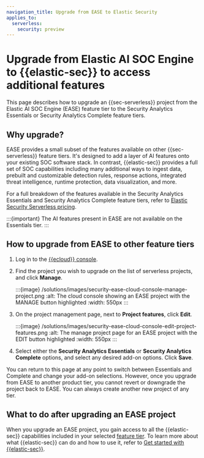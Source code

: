 ```yaml
---
navigation_title: Upgrade from EASE to Elastic Security
applies_to:
  serverless:
    security: preview
---
```


# Upgrade from Elastic AI SOC Engine to {{elastic-sec}} to access additional features

This page describes how to upgrade an {{sec-serverless}} project from the Elastic AI SOC Engine (EASE) feature tier to the Security Analytics Essentials or Security Analytics Complete feature tiers.

## Why upgrade?
EASE provides a small subset of the features available on other {{sec-serverless}} feature tiers. It's designed to add a layer of AI features onto your existing SOC software stack. In contrast, {{elastic-sec}} provides a full set of SOC capabilities including many additional ways to ingest data, prebuilt and customizable detection rules, response actions, integrated threat intelligence, runtime protection, data visualization, and more. 

For a full breakdown of the features available in the Security Analytics Essentials and Security Analytics Complete feature tiers, refer to [Elastic Security Serverless pricing](https://www.elastic.co/pricing/serverless-security).

:::{important}
The AI features present in EASE are not available on the Essentials tier. 
:::


## How to upgrade from EASE to other feature tiers

1. Log in to the [{{ecloud}} console](https://console.qa.cld.elstc.co/).
2. Find the project you wish to upgrade on the list of serverless projects, and click **Manage**. 

   :::{image} /solutions/images/security-ease-cloud-console-manage-project.png
   :alt: The cloud console showing an EASE project with the MANAGE button highlighted
   :width: 550px
   :::

3. On the project management page, next to **Project features**, click **Edit**.

   :::{image} /solutions/images/security-ease-cloud-console-edit-project-features.png
   :alt: The manage project page for an EASE project with the EDIT button highlighted
   :width: 550px
   :::

4. Select either the **Security Analytics Essentials** or **Security Analytics Complete** options, and select any desired add-on options. Click **Save**. 

You can return to this page at any point to switch between Essentials and Complete and change your add-on selections.
However, once you upgrade from EASE to another product tier, you cannot revert or downgrade the project back to EASE. You can always create another new project of any tier.

## What to do after upgrading an EASE project

When you upgrade an EASE project, you gain access to all the {{elastic-sec}} capabilities included in your selected [feature tier](https://www.elastic.co/pricing/serverless-security). To learn more about what {{elastic-sec}} can do and how to use it, refer to [Get started with {{elastic-sec}}](/solutions/security/get-started.md).
